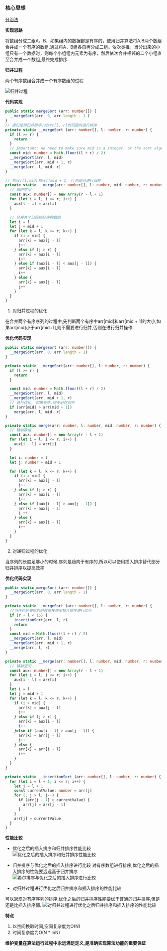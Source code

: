 ### 核心思想

[分治法](https://zh.wikipedia.org/wiki/%E5%88%86%E6%B2%BB%E6%B3%95)


**实现思路**

将数组分成二组A，B，如果组内的数据都是有序的，使用归并算法将A,B两个数组合并成一个有序的数组.通过将A，B组各自再分成二组。依次类推，当分出来的小组只有一个数据时，则每个小组组内元素为有序，然后依次合并相邻的二个小组直至合并成一个数组,最终完成排序.

**归并过程**

两个有序数组合并成一个有序数组的过程

![归并过程](http://linyimin-blog.oss-cn-beijing.aliyuncs.com/cjluzuf060001azkhltwdwanw.png)

**代码实现**

```typescript
public static mergeSort (arr: number[]) {
  __mergeSort(arr, 0, arr.length - 1 )
}
// 递归使用归并排序,对arr[l, r]的范围内进行排序
private static __mergeSort (arr: number[], l: number, r: number) {
  if (l >= r) {
    return
  }
  // Important: We need to make sure mid is a integer, or the sort algorithm will be very slow
  const mid: number = Math.floor((l + r) / 2)
  __mergeSort(arr, l, mid)
  __mergeSort(arr, mid + 1, r)
  __merge(arr, l, mid, r)
}

// 将arr[l,mid]和arr[mid + 1, r]两部分进行归并
private static __merge(arr: number[], l: number, mid: number, r: number) {
  // 临时空间
  const aux: number[] = new Array(r - l + 1)
  for (let i = l; i <= r; i++) {
    aux[l - i] = arr[i]
  }

  // 合并两个已经排好序的数组
  let i = l
  let j = mid + 1
  for (let k = l; k <= r; k++) {
    if (i > mid) {
      arr[k] = aux[j - l]
      j++
    } else if (j > r) {
      arr[k] = aux[i - l]
      i++
    } else if (aux[i - l] < aux[j - l]) {
      arr[k] = aux[i - l]
      i++
    } else {
      arr[k] = aux[j - l]
      j++
    }
  }
}
```

1. 对归并过程的优化

在合并两个有序序列的过程中,先判断两个有序中arr[mid]和arr[mid + 1]的大小,如果arr[mid]小于arr[mid+1],则不需要进行归并,否则在进行归并操作.

**优化代码实现**
``` typescript
public static mergeSort (arr: number[]) {
  __mergeSort(arr, 0, arr.length - 1)
}

private static __mergeSort(arr: number[], l: number, r: number) {
  if (l >= r) {
    return
  }

  const mid: number = Math.floor((l + r) / 2)
  __mergeSort(arr, l, mid)
  __mergeSort(arr, mid + 1, r)
  // 进行优化, 如果有序,则不必在归并
  if (arr[mid] > arr[mid + 1])
    merge(arr, l, mid, r)
}

private static merge(arr: number, l: number, mid: number, r: number) {
  // 辅助数组
  const aux: number[] = new Array(r - l + 1)
  for (let i = l; i <= r; i++) {
    aux[i - l] = arr[i]
  }

  let i: number = l
  let j: number = mid + 1

  for (let k = l; k <= r; k++) {
    if (i > mid) {
      arr[k] = aux[j - l]
      j++
    } else if (j > r) {
      arr[k] = aux[i - l]
      i++
    } else if (aux[i - l] > aux[j - 1]) {
      arr[k] = aux[j - 1]
      j ++
    } else {
      arr[k] = aux[i - l]
      i++
    }
  }
} 
```

2. 对递归过程的优化

当序列的长度足够小的时候,序列是趋向于有序的,所以可以使用插入排序替代部分归并排序以提高效率

**优化代码实现**
```typescript
public static mergeSort (arr: number[]) {
  __mergeSort(arr, 0, arr.length - 1)
}

private static __mergeSort (arr: number[], l: number, r: number) {
  //当序列足够短的时候直接使用插入排序进行优化
  if (r - l < 15) {
    insertionSort(arr, l, r)
    return
  }
  const mid = Math.floor((l + r) / 2)
  __mergeSort(arr, l, mid)
  __mergeSort(arr, mid + 1, r)
  __merge(arr, l, r)
}

private static __merge(arr: number[], l: number, mid: number, r: number) {
  // 辅助空间
  const aux: number[] = new Array(r - l + 1)
  for (let i = l; i <= r; i++) {
    aux[i - l] = arr[i]
  }
  let i = l
  let j = mid + 1
  for (let k = l; k <= r; k++) {
    if (i > mid) {
      arr[k] = aux[j - l]
      j++
    } else if (j > r) {
      arr[k] = aux[i - l]
      i++
    }else if (aux[i - l] > aux[j - l]) {
      arr[k] = arr[j - l]
      j++
    } else {
      arr[k] = arr[i - l]
      i++
    }
  }
}

private static __insertionSort (arr: number[], l: number, r: number) {
  for (let i = l + 1; i <= r; i++) {
    let j = l + 1
    const currentValue: number = arr[j]
    for (; j > l; j--) {
      if (arr[j - 1] > currentValue) {
        arr[j] = arr[j - 1]
      }
    }
    arr[j] = currentValue
  }
}
```

**性能比较**

- 优化之后的插入排序和归并排序性能比较
![优化之后的插入排序和归并排序性能比较](http://linyimin-blog.oss-cn-beijing.aliyuncs.com/cjlv2hzid0003azkh8tjrat5q.png)

- 归并排序与优化之后的插入排序进行比较
对有序数组进行排序,优化之后的插入排序的性能要远远高于归并排序
![希尔排序与优化之后的插入排序进行比较](http://linyimin-blog.oss-cn-beijing.aliyuncs.com/cjlvnqzce0005azkh6vhl0gma.png)

- 对归并过程进行优化之后归并排序和插入排序的性能比较

可以返现对有序序列的排序,优化之后的归并排序性能要优于普通的归并排序,但是还是比插入排序弱.
![对归并过程进行优化之后归并排序和插入排序的性能比较](http://linyimin-blog.oss-cn-beijing.aliyuncs.com/cjlvoqgpi0006azkh0a22urpk.png)


**特点**

1. 以空间换取时间,空间复杂度为O(N) 
2. 时间复杂度为O(N * lnN)

**维护变量在算法运行过程中永远满足定义,是准确实现算法功能的重要保证**